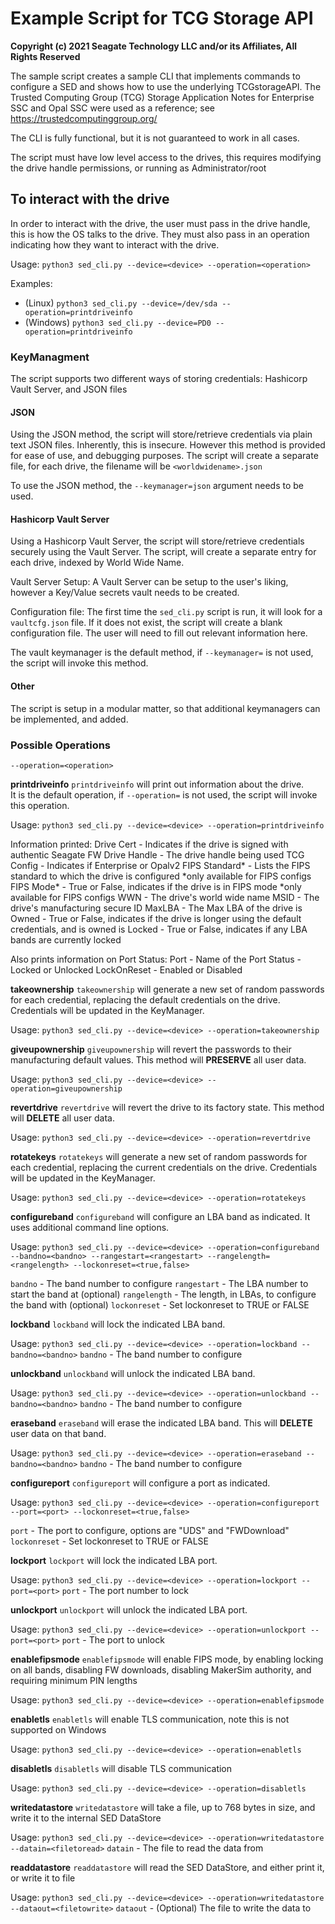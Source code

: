 # Example Script for TCG Storage API

**Copyright (c) 2021 Seagate Technology LLC and/or its Affiliates, All Rights Reserved**

The sample script creates a sample CLI that implements commands to configure a SED and shows how
to use the underlying TCGstorageAPI. The Trusted Computing Group (TCG) Storage Application Notes
for Enterprise SSC and Opal SSC were used as a reference; see https://trustedcomputinggroup.org/

The CLI is fully functional, but it is not guaranteed to work in all cases.

The script must have low level access to the drives, this requires modifying the drive handle permissions, or running as Administrator/root 

## To interact with the drive
In order to interact with the drive, the user must pass in the drive handle, this is how the OS talks to the drive.
They must also pass in an operation indicating how they want to interact with the drive.

Usage: `python3 sed_cli.py --device=<device> --operation=<operation>`

Examples:
- (Linux)   `python3 sed_cli.py --device=/dev/sda --operation=printdriveinfo`
- (Windows) `python3 sed_cli.py --device=PD0 --operation=printdriveinfo`

### KeyManagment
The script supports two different ways of storing credentials: Hashicorp Vault Server, and JSON files

#### JSON
Using the JSON method, the script will store/retrieve credentials via plain text JSON files.
Inherently, this is insecure.  However this method is provided for ease of use, and debugging purposes.
The script will create a separate file, for each drive, the filename will be `<worldwidename>.json`

To use the JSON method, the `--keymanager=json` argument needs to be used.

#### Hashicorp Vault Server
Using a Hashicorp Vault Server, the script will store/retrieve credentials securely using the Vault Server.
The script, will create a separate entry for each drive, indexed by World Wide Name.

Vault Server Setup:
A Vault Server can be setup to the user's liking, however a Key/Value secrets vault needs to be created.

Configuration file:
The first time the `sed_cli.py` script is run, it will look for a `vaultcfg.json` file.  If it does not exist,
the script will create a blank configuration file.  The user will need to fill out relevant information here.

The vault keymanager is the default method, if `--keymanager=` is not used, the script will invoke this method.

#### Other
The script is setup in a modular matter, so that additional keymanagers can be implemented, and added.

### Possible Operations
`--operation=<operation>`

**printdriveinfo**
`printdriveinfo` will print out information about the drive.  
It is the default operation, if `--operation=` is not used, the script will invoke this operation.

Usage: `python3 sed_cli.py --device=<device> --operation=printdriveinfo`

Information printed:
Drive Cert - Indicates if the drive is signed with authentic Seagate FW
Drive Handle  - The drive handle being used
TCG Config - Indicates if Enterprise or Opalv2
FIPS Standard\* - Lists the FIPS standard to which the drive is configured \*only available for FIPS configs
FIPS Mode\* - True or False, indicates if the drive is in FIPS mode \*only available for FIPS configs
WWN - The drive's world wide name
MSID - The drive's manufacturing secure ID
MaxLBA - The Max LBA of the drive
is Owned - True or False, indicates if the drive is longer using the default credentials, and is owned
is Locked - True or False, indicates if any LBA bands are currently locked

Also prints information on Port Status:
Port - Name of the Port
Status - Locked or Unlocked
LockOnReset - Enabled or Disabled

**takeownership**
`takeownership` will generate a new set of random passwords for each credential, 
replacing the default credentials on the drive.  Credentials will be updated in the KeyManager.

Usage: `python3 sed_cli.py --device=<device> --operation=takeownership`

**giveupownership**
`giveupownership` will revert the passwords to their manufacturing default values.
This method will **PRESERVE** all user data.

Usage: `python3 sed_cli.py --device=<device> --operation=giveupownership`

**revertdrive**
`revertdrive` will revert the drive to its factory state.
This method will **DELETE** all user data.

Usage: `python3 sed_cli.py --device=<device> --operation=revertdrive`

**rotatekeys**
`rotatekeys` will generate a new set of random passwords for each credential, 
replacing the current credentials on the drive.  Credentials will be updated in the KeyManager.

Usage: `python3 sed_cli.py --device=<device> --operation=rotatekeys`

**configureband**
`configureband` will configure an LBA band as indicated. It uses additional command line options.

Usage: `python3 sed_cli.py --device=<device> --operation=configureband --bandno=<bandno> --rangestart=<rangestart> --rangelength=<rangelength> --lockonreset=<true,false>`

`bandno` - The band number to configure
`rangestart` - The LBA number to start the band at (optional)
`rangelength` - The length, in LBAs, to configure the band with (optional)
`lockonreset` - Set lockonreset to TRUE or FALSE

**lockband**
`lockband` will lock the indicated LBA band.

Usage: `python3 sed_cli.py --device=<device> --operation=lockband --bandno=<bandno>`
`bandno` - The band number to configure

**unlockband**
`unlockband` will unlock the indicated LBA band.

Usage: `python3 sed_cli.py --device=<device> --operation=unlockband --bandno=<bandno>`
`bandno` - The band number to configure

**eraseband**
`eraseband` will erase the indicated LBA band. This will **DELETE** user data on that band.

Usage: `python3 sed_cli.py --device=<device> --operation=eraseband --bandno=<bandno>`
`bandno` - The band number to configure

**configureport**
`configureport` will configure a port as indicated.

Usage: `python3 sed_cli.py --device=<device> --operation=configureport --port=<port> --lockonreset=<true,false>`

`port` - The port to configure, options are "UDS" and "FWDownload"
`lockonreset` - Set lockonreset to TRUE or FALSE

**lockport**
`lockport` will lock the indicated LBA port.

Usage: `python3 sed_cli.py --device=<device> --operation=lockport --port=<port>`
`port` - The port number to lock

**unlockport**
`unlockport` will unlock the indicated LBA port.

Usage: `python3 sed_cli.py --device=<device> --operation=unlockport --port=<port>`
`port` - The port to unlock

**enablefipsmode**
`enablefipsmode` will enable FIPS mode, by enabling locking on all bands, disabling FW downloads, disabling MakerSim authority, and requiring minimum PIN lengths

Usage: `python3 sed_cli.py --device=<device> --operation=enablefipsmode`

**enabletls**
`enabletls` will enable TLS communication, note this is not supported on Windows

Usage: `python3 sed_cli.py --device=<device> --operation=enabletls`

**disabletls**
`disabletls` will disable TLS communication

Usage: `python3 sed_cli.py --device=<device> --operation=disabletls`

**writedatastore**
`writedatastore` will take a file, up to 768 bytes in size, and write it to the internal SED DataStore

Usage: `python3 sed_cli.py --device=<device> --operation=writedatastore --datain=<filetoread>`
`datain` - The file to read the data from

**readdatastore**
`readdatastore` will read the SED DataStore, and either print it, or write it to file

Usage: `python3 sed_cli.py --device=<device> --operation=writedatastore --dataout=<filetowrite>`
`dataout` - (Optional) The file to write the data to
